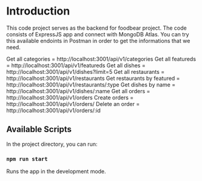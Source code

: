 # Introduction

This code project serves as the backend for foodbear project. The code consists of ExpressJS app and connect with MongoDB Atlas. You can try this available endoints in Postman in order to get the informations that we need.

Get all categories = http://localhost:3001/api/v1/categories
Get all featureds = http://localhost:3001/api/v1/featureds
Get all dishes = http://localhost:3001/api/v1/dishes?limit=5
Get all restaurants = http://localhost:3001/api/v1/restaurants
Get restaurants by featured = http://localhost:3001/api/v1/restaurants/:type
Get dishes by name = http://localhost:3001/api/v1/dishes/:name
Get all orders = http://localhost:3001/api/v1/orders
Create orders = http://localhost:3001/api/v1/orders/
Delete an order = http://localhost:3001/api/v1/orders/:id

## Available Scripts

In the project directory, you can run:

### `npm run start`

Runs the app in the development mode.
